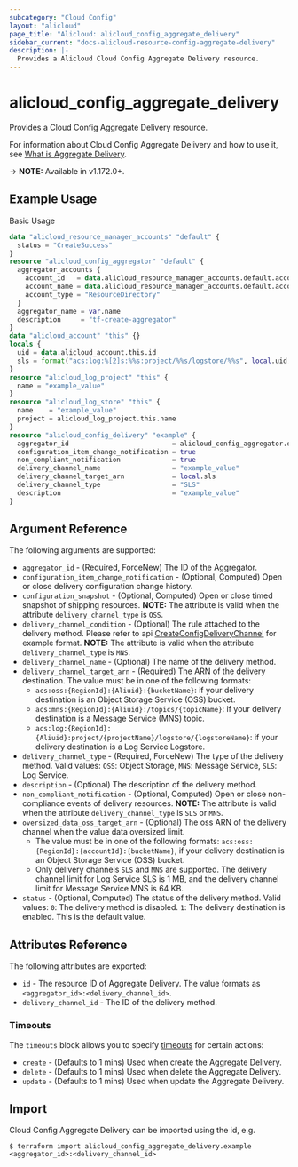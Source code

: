 ```yaml
---
subcategory: "Cloud Config"
layout: "alicloud"
page_title: "Alicloud: alicloud_config_aggregate_delivery"
sidebar_current: "docs-alicloud-resource-config-aggregate-delivery"
description: |-
  Provides a Alicloud Cloud Config Aggregate Delivery resource.
---
```


# alicloud\_config\_aggregate\_delivery

Provides a Cloud Config Aggregate Delivery resource.

For information about Cloud Config Aggregate Delivery and how to use it, see [What is Aggregate Delivery](https://www.alibabacloud.com/help/en/cloud-config/latest/delivery-destination-services-overview).

-> **NOTE:** Available in v1.172.0+.

## Example Usage

Basic Usage

```terraform
data "alicloud_resource_manager_accounts" "default" {
  status = "CreateSuccess"
}
resource "alicloud_config_aggregator" "default" {
  aggregator_accounts {
    account_id   = data.alicloud_resource_manager_accounts.default.accounts.0.account_id
    account_name = data.alicloud_resource_manager_accounts.default.accounts.0.display_name
    account_type = "ResourceDirectory"
  }
  aggregator_name = var.name
  description     = "tf-create-aggregator"
}
data "alicloud_account" "this" {}
locals {
  uid = data.alicloud_account.this.id
  sls = format("acs:log:%[2]s:%%s:project/%%s/logstore/%%s", local.uid, alicloud_log_project.this.name, alicloud_log_store.this.name)
}
resource "alicloud_log_project" "this" {
  name = "example_value"
}
resource "alicloud_log_store" "this" {
  name    = "example_value"
  project = alicloud_log_project.this.name
}
resource "alicloud_config_delivery" "example" {
  aggregator_id                          = alicloud_config_aggregator.default.id
  configuration_item_change_notification = true
  non_compliant_notification             = true
  delivery_channel_name                  = "example_value"
  delivery_channel_target_arn            = local.sls
  delivery_channel_type                  = "SLS"
  description                            = "example_value"
}
```

## Argument Reference

The following arguments are supported:

* `aggregator_id` - (Required, ForceNew) The ID of the Aggregator.
* `configuration_item_change_notification` - (Optional, Computed) Open or close delivery configuration change history.
* `configuration_snapshot` - (Optional, Computed) Open or close timed snapshot of shipping resources. **NOTE:** The attribute is valid when the attribute `delivery_channel_type` is `OSS`.
* `delivery_channel_condition` - (Optional) The rule attached to the delivery method. Please refer to api [CreateConfigDeliveryChannel](https://help.aliyun.com/document_detail/429798.html) for example format. **NOTE:** The attribute is valid when the attribute `delivery_channel_type` is `MNS`.
* `delivery_channel_name` - (Optional) The name of the delivery method.
* `delivery_channel_target_arn` - (Required) The ARN of the delivery destination. The value must be in one of the following formats:
  * `acs:oss:{RegionId}:{Aliuid}:{bucketName}`: if your delivery destination is an Object Storage Service (OSS) bucket.
  * `acs:mns:{RegionId}:{Aliuid}:/topics/{topicName}`: if your delivery destination is a Message Service (MNS) topic.
  * `acs:log:{RegionId}:{Aliuid}:project/{projectName}/logstore/{logstoreName}`: if your delivery destination is a Log Service Logstore.
* `delivery_channel_type` - (Required, ForceNew) The type of the delivery method. Valid values: `OSS`: Object Storage, `MNS`: Message Service, `SLS`: Log Service.
* `description` - (Optional) The description of the delivery method.
* `non_compliant_notification` - (Optional, Computed) Open or close non-compliance events of delivery resources. **NOTE:** The attribute is valid when the attribute `delivery_channel_type` is `SLS` or `MNS`.
* `oversized_data_oss_target_arn` - (Optional) The oss ARN of the delivery channel when the value data oversized limit.
  * The value must be in one of the following formats: `acs:oss:{RegionId}:{accountId}:{bucketName}`, if your delivery destination is an Object Storage Service (OSS) bucket.
  * Only delivery channels `SLS` and `MNS` are supported. The delivery channel limit for Log Service SLS is 1 MB, and the delivery channel limit for Message Service MNS is 64 KB.
* `status` - (Optional, Computed) The status of the delivery method. Valid values: `0`: The delivery method is disabled. `1`: The delivery destination is enabled. This is the default value.

## Attributes Reference

The following attributes are exported:

* `id` - The resource ID of Aggregate Delivery. The value formats as `<aggregator_id>:<delivery_channel_id>`.
* `delivery_channel_id` - The ID of the delivery method.

### Timeouts

The `timeouts` block allows you to specify [timeouts](https://www.terraform.io/docs/configuration-0-11/resources.html#timeouts) for certain actions:

* `create` - (Defaults to 1 mins) Used when create the Aggregate Delivery.
* `delete` - (Defaults to 1 mins) Used when delete the Aggregate Delivery.
* `update` - (Defaults to 1 mins) Used when update the Aggregate Delivery.

## Import

Cloud Config Aggregate Delivery can be imported using the id, e.g.

```shell
$ terraform import alicloud_config_aggregate_delivery.example <aggregator_id>:<delivery_channel_id>
```